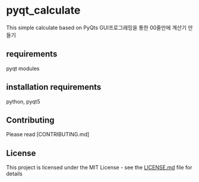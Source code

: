 # pyqt_calculate
This simple calculate based on PyQts
GUI프로그래밍을 통한 00줄만에 계산기 만들기

 ## requirements
   pyqt modules
 
 ## installation requirements
 python, pyqt5 


## Contributing

Please read [CONTRIBUTING.md]
## License

This project is licensed under the MIT License - see the [LICENSE.md](LICENSE.md) file for details

